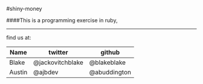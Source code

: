 #shiny-money

####This is a programming exercise in ruby,

--------

find us at:

Name  | twitter | github
------|---------|-------
Blake | @jackovitchblake | @blakeblake
Austin | @ajbdev | @abuddington
